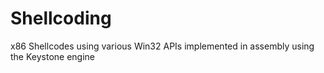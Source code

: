 # Shellcoding
x86 Shellcodes using various Win32 APIs implemented in assembly using the Keystone engine


